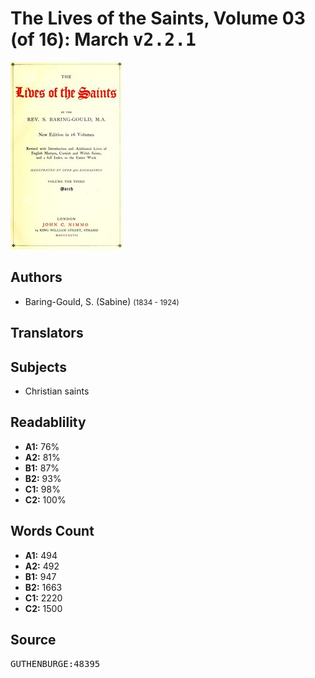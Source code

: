 # The Lives of the Saints, Volume 03 (of 16): March <kbd>v2.2.1</kbd>

![](./cover.medium.jpg "")

## Authors


 - Baring-Gould, S. (Sabine) <small>(1834 - 1924)</small>

## Translators



## Subjects


 - Christian saints

## Readablility


 - **A1:** 76%
 - **A2:** 81%
 - **B1:** 87%
 - **B2:** 93%
 - **C1:** 98%
 - **C2:** 100%

## Words Count


 - **A1:** 494
 - **A2:** 492
 - **B1:** 947
 - **B2:** 1663
 - **C1:** 2220
 - **C2:** 1500

## Source


<kbd>GUTHENBURGE:48395</kbd>

